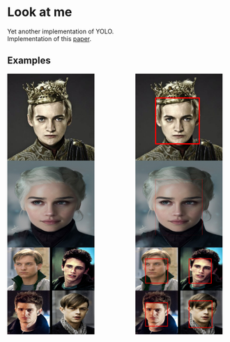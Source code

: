 # Look at me
Yet another implementation of YOLO.\
Implementation of this [paper](https://arxiv.org/pdf/1312.6229.pdf).


## Examples

<div style="margin-bottom:10px">
<img src="joffrey.jpg" width="200" height="200" style="float:left; margin-right:10px;">
<img src="n_joffrey.png" width="200" height="200" style="float:right; margin-right:10px;">
</div>

<div style="margin-bottom:10px">
<img src="daenerys.jpg" width="200" height="200" style="float:left; margin-right:10px;">
<img src="n_daenerys.jpg" width="200" height="200" style="float:right; margin-right:10px;">
</div>

<div style="margin-bottom:10px">
<img src="spider.png" width="200" height="200" style="float:left; margin-right:10px;">
<img src="n_spider.png" width="200" height="200" style="float:right; margin-right:10px;">
</div>

